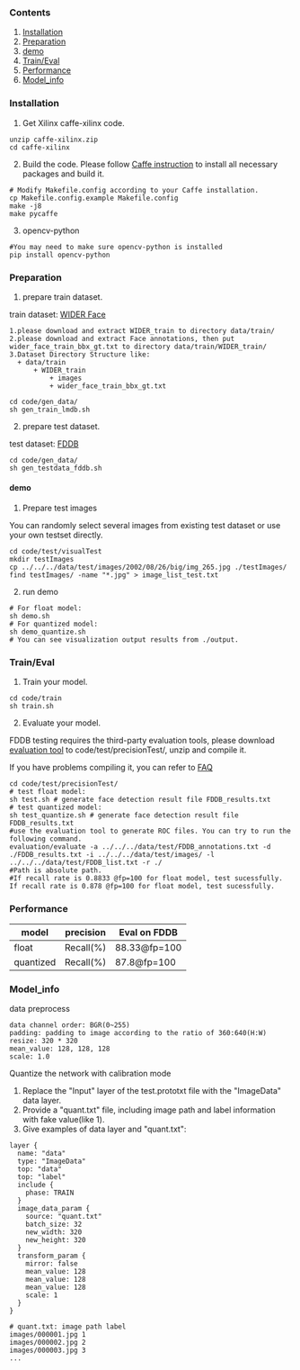 ### Contents
1. [Installation](#installation)
2. [Preparation](#preparation)
3. [demo](#demo)
4. [Train/Eval](#traineval)
5. [Performance](#performance)
6. [Model_info](#model_info)

### Installation
1. Get Xilinx caffe-xilinx code.
  ```shell
  unzip caffe-xilinx.zip
  cd caffe-xilinx
  ```

2. Build the code. Please follow [Caffe instruction](http://caffe.berkeleyvision.org/installation.html) to install all necessary packages and build it.
  ```shell
  # Modify Makefile.config according to your Caffe installation.
  cp Makefile.config.example Makefile.config
  make -j8
  make pycaffe
  ```
3. opencv-python
  ```shell
  #You may need to make sure opencv-python is installed
  pip install opencv-python
  ```

### Preparation

1. prepare train dataset.
   
  train dataset: [WIDER Face](http://shuoyang1213.me/WIDERFACE/index.html)
  ```
  1.please download and extract WIDER_train to directory data/train/
  2.please download and extract Face annotations, then put wider_face_train_bbx_gt.txt to directory data/train/WIDER_train/
  3.Dataset Directory Structure like:
    + data/train
        + WIDER_train
            + images
            + wider_face_train_bbx_gt.txt
  ```
  ```shell
  cd code/gen_data/
  sh gen_train_lmdb.sh
  ```

2. prepare test dataset.
   
  test dataset: [FDDB](http://vis-www.cs.umass.edu/fddb/index.html)
  
  ```shell
  cd code/gen_data/
  sh gen_testdata_fddb.sh
  ```

#### demo

1. Prepare test images

  You can randomly select several images from existing test dataset or use your own testset directly.
  ```shell
  cd code/test/visualTest
  mkdir testImages
  cp ../../../data/test/images/2002/08/26/big/img_265.jpg ./testImages/
  find testImages/ -name "*.jpg" > image_list_test.txt  
  ```
2. run demo
  ```shell
  # For float model:
  sh demo.sh
  # For quantized model:
  sh demo_quantize.sh
  # You can see visualization output results from ./output. 
  ```

### Train/Eval

1. Train your model.
  ```shell
  cd code/train
  sh train.sh 
  ```

2. Evaluate your model.
  
  FDDB testing requires the third-party evaluation tools, please download [evaluation tool](http://vis-www.cs.umass.edu/fddb/evaluation.tgz) to code/test/precisionTest/, unzip and compile it.

  If you have problems compiling it, you can refer to [FAQ](http://vis-www.cs.umass.edu/fddb/faq.html)

  ```shell
  cd code/test/precisionTest/
  # test float model:
  sh test.sh # generate face detection result file FDDB_results.txt
  # test quantized model:
  sh test_quantize.sh # generate face detection result file FDDB_results.txt
  #use the evaluation tool to generate ROC files. You can try to run the following command.
  evaluation/evaluate -a ../../../data/test/FDDB_annotations.txt -d ./FDDB_results.txt -i ../../../data/test/images/ -l ../../../data/test/FDDB_list.txt -r ./
  #Path is absolute path. 
  #If recall rate is 0.8833 @fp=100 for float model, test sucessfully. If recall rate is 0.878 @fp=100 for float model, test sucessfully.
  ```
 
### Performance

|model |precision |Eval on FDDB| 
|----|----|----|
|float|Recall(%)|88.33@fp=100|
|quantized|Recall(%)|87.8@fp=100|

### Model_info

data preprocess
  ```
  data channel order: BGR(0~255)
  padding: padding to image according to the ratio of 360:640(H:W)                  
  resize: 320 * 320
  mean_value: 128, 128, 128
  scale: 1.0
  ```

Quantize the network with calibration mode
1. Replace the "Input" layer of the test.prototxt file with the "ImageData" data layer.
2. Provide a "quant.txt" file, including image path and label information with fake value(like 1).
3. Give examples of data layer and "quant.txt":

```shell
layer {
  name: "data"
  type: "ImageData"
  top: "data"
  top: "label"
  include {
    phase: TRAIN
  }
  image_data_param {
    source: "quant.txt"
    batch_size: 32
    new_width: 320
    new_height: 320
  }
  transform_param {
    mirror: false
    mean_value: 128
    mean_value: 128
    mean_value: 128
    scale: 1
  }
}
```
```
# quant.txt: image path label
images/000001.jpg 1
images/000002.jpg 2
images/000003.jpg 3
...
```
